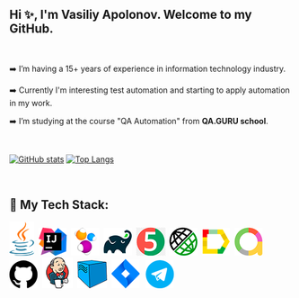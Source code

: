 ## Hi ✨, I'm Vasiliy Apolonov. Welcome to my GitHub.
<br>

:arrow_right: I’m having a 15+ years of experience in information technology industry.

:arrow_right: Currently I'm interesting test automation and starting to apply automation in my work.

:arrow_right: I’m studying at the course "QA Automation" from **QA.GURU school**.

<br>

[![GitHub stats](https://github-readme-stats.vercel.app/api?username=vapolonov&show_icons=true)](https://github.com/vapolonov/github-readme-stats)
[![Top Langs](https://github-readme-stats.vercel.app/api/top-langs/?username=vapolonov&layout=compact)](https://github.com/vapolonov/github-readme-stats)

<!--[![GitHub stats](https://github-readme-stats.vercel.app/api?username=vapolonov&show_icons=true&theme=radical)](https://github.com/vapolonov/github-readme-stats)

[![Top Langs](https://github-readme-stats.vercel.app/api/top-langs/?username=vapolonov&layout=compact&theme=radical)](https://github.com/vapolonov/github-readme-stats)-->

<br>

## 	:pushpin: My Tech Stack:
![Java](https://github.com/vapolonov/vapolonov/blob/main/vasvap_java_logo.png "Java")&nbsp;
![IntelliJ IDEA](https://github.com/vapolonov/vapolonov/blob/main/vasvap_idea_logo.png "IntelliJ IDEA")&nbsp;
![SelenideJ IDEA](https://github.com/vapolonov/vapolonov/blob/main/vasvap_selenide_logo.png "Selenide")&nbsp;
![Gradle](https://github.com/vapolonov/vapolonov/blob/main/vasvap_gradle_logo.png "Gradle")&nbsp;
![JUnit5](https://github.com/vapolonov/vapolonov/blob/main/vasvap_junit5_logo.png "JUnit5")&nbsp;
![REST Assured](https://github.com/vapolonov/vapolonov/blob/main/vasvap_rest-assured_logo.png "REST Assured")&nbsp;
![Allure Reports](https://github.com/vapolonov/vapolonov/blob/main/vasvap_allure_logo.png "Allure Reports")&nbsp;
![Allure TestOps](https://github.com/vapolonov/vapolonov/blob/main/vasvap_allure_logo_l.png "Allure TestOps")&nbsp;
![GitHub](https://github.com/vapolonov/vapolonov/blob/main/vasvap_github_logo.png "GitHub")&nbsp;
![Jenkins](https://github.com/vapolonov/vapolonov/blob/main/vasvap_jenkins_logo.png "Jenkins")&nbsp;
![Selenoid](https://github.com/vapolonov/vapolonov/blob/main/vasvap_selenoid_logo.png "Selenoid")&nbsp;
![Jira](https://github.com/vapolonov/vapolonov/blob/main/vasvap_jira_logo.png "Jira")&nbsp;&nbsp;
![Telegram](https://github.com/vapolonov/vapolonov/blob/main/vasvap_telegram_logo.png "Telegram")&nbsp;
